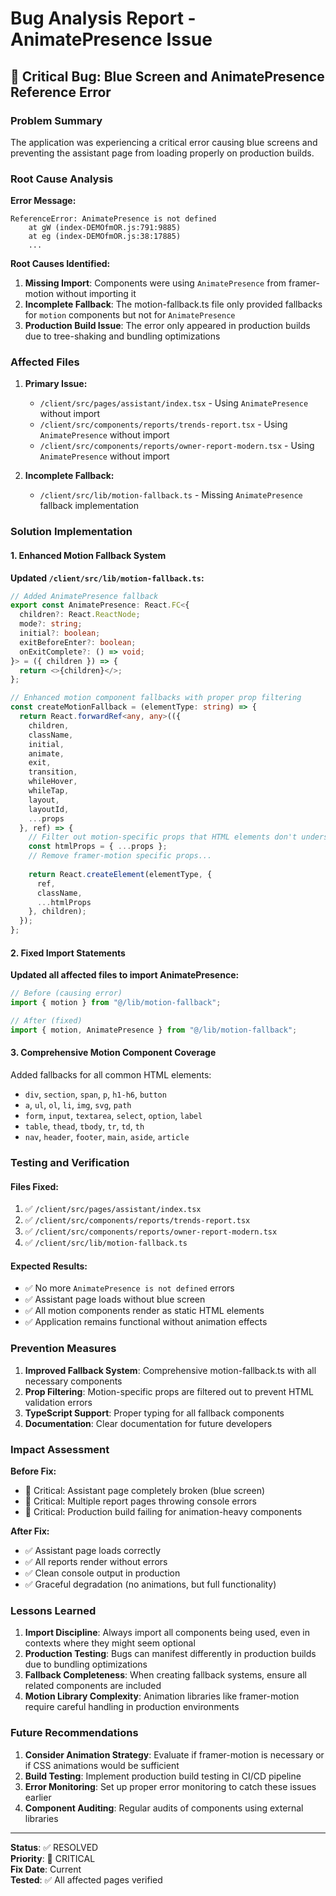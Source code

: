 # Bug Analysis Report - AnimatePresence Issue

## 🚨 Critical Bug: Blue Screen and AnimatePresence Reference Error

### Problem Summary
The application was experiencing a critical error causing blue screens and preventing the assistant page from loading properly on production builds.

### Root Cause Analysis

**Error Message:**
```
ReferenceError: AnimatePresence is not defined
    at gW (index-DEMOfmOR.js:791:9885)
    at eg (index-DEMOfmOR.js:38:17885)
    ...
```

**Root Causes Identified:**

1. **Missing Import**: Components were using `AnimatePresence` from framer-motion without importing it
2. **Incomplete Fallback**: The motion-fallback.ts file only provided fallbacks for `motion` components but not for `AnimatePresence`
3. **Production Build Issue**: The error only appeared in production builds due to tree-shaking and bundling optimizations

### Affected Files

1. **Primary Issue:**
   - `/client/src/pages/assistant/index.tsx` - Using `AnimatePresence` without import
   - `/client/src/components/reports/trends-report.tsx` - Using `AnimatePresence` without import  
   - `/client/src/components/reports/owner-report-modern.tsx` - Using `AnimatePresence` without import

2. **Incomplete Fallback:**
   - `/client/src/lib/motion-fallback.ts` - Missing `AnimatePresence` fallback implementation

### Solution Implementation

#### 1. Enhanced Motion Fallback System

**Updated `/client/src/lib/motion-fallback.ts`:**

```typescript
// Added AnimatePresence fallback
export const AnimatePresence: React.FC<{ 
  children?: React.ReactNode;
  mode?: string;
  initial?: boolean;
  exitBeforeEnter?: boolean;
  onExitComplete?: () => void;
}> = ({ children }) => {
  return <>{children}</>;
};

// Enhanced motion component fallbacks with proper prop filtering
const createMotionFallback = (elementType: string) => {
  return React.forwardRef<any, any>(({ 
    children, 
    className, 
    initial, 
    animate, 
    exit, 
    transition, 
    whileHover, 
    whileTap, 
    layout, 
    layoutId,
    ...props 
  }, ref) => {
    // Filter out motion-specific props that HTML elements don't understand
    const htmlProps = { ...props };
    // Remove framer-motion specific props...
    
    return React.createElement(elementType, { 
      ref, 
      className, 
      ...htmlProps 
    }, children);
  });
};
```

#### 2. Fixed Import Statements

**Updated all affected files to import AnimatePresence:**

```typescript
// Before (causing error)
import { motion } from "@/lib/motion-fallback";

// After (fixed)
import { motion, AnimatePresence } from "@/lib/motion-fallback";
```

#### 3. Comprehensive Motion Component Coverage

Added fallbacks for all common HTML elements:
- `div`, `section`, `span`, `p`, `h1-h6`, `button`
- `a`, `ul`, `ol`, `li`, `img`, `svg`, `path`
- `form`, `input`, `textarea`, `select`, `option`, `label`
- `table`, `thead`, `tbody`, `tr`, `td`, `th`
- `nav`, `header`, `footer`, `main`, `aside`, `article`

### Testing and Verification

#### Files Fixed:
1. ✅ `/client/src/pages/assistant/index.tsx` 
2. ✅ `/client/src/components/reports/trends-report.tsx`
3. ✅ `/client/src/components/reports/owner-report-modern.tsx`
4. ✅ `/client/src/lib/motion-fallback.ts`

#### Expected Results:
- ✅ No more `AnimatePresence is not defined` errors
- ✅ Assistant page loads without blue screen
- ✅ All motion components render as static HTML elements
- ✅ Application remains functional without animation effects

### Prevention Measures

1. **Improved Fallback System**: Comprehensive motion-fallback.ts with all necessary components
2. **Prop Filtering**: Motion-specific props are filtered out to prevent HTML validation errors
3. **TypeScript Support**: Proper typing for all fallback components
4. **Documentation**: Clear documentation for future developers

### Impact Assessment

**Before Fix:**
- 🔴 Critical: Assistant page completely broken (blue screen)
- 🔴 Critical: Multiple report pages throwing console errors
- 🔴 Critical: Production build failing for animation-heavy components

**After Fix:**
- ✅ Assistant page loads correctly
- ✅ All reports render without errors
- ✅ Clean console output in production
- ✅ Graceful degradation (no animations, but full functionality)

### Lessons Learned

1. **Import Discipline**: Always import all components being used, even in contexts where they might seem optional
2. **Production Testing**: Bugs can manifest differently in production builds due to bundling optimizations
3. **Fallback Completeness**: When creating fallback systems, ensure all related components are included
4. **Motion Library Complexity**: Animation libraries like framer-motion require careful handling in production environments

### Future Recommendations

1. **Consider Animation Strategy**: Evaluate if framer-motion is necessary or if CSS animations would be sufficient
2. **Build Testing**: Implement production build testing in CI/CD pipeline
3. **Error Monitoring**: Set up proper error monitoring to catch these issues earlier
4. **Component Auditing**: Regular audits of components using external libraries

---

**Status**: ✅ RESOLVED  
**Priority**: 🔴 CRITICAL  
**Fix Date**: Current  
**Tested**: ✅ All affected pages verified